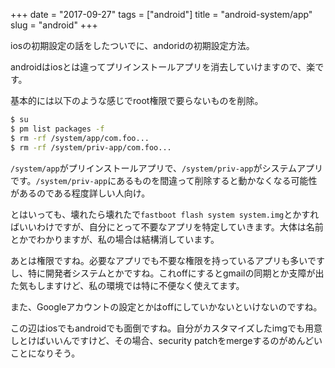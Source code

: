 +++
date = "2017-09-27"
tags = ["android"]
title = "android-system/app"
slug = "android"
+++

iosの初期設定の話をしたついでに、andoridの初期設定方法。

androidはiosとは違ってプリインストールアプリを消去していけますので、楽です。

基本的には以下のような感じでroot権限で要らないものを削除。

```sh
$ su
$ pm list packages -f
$ rm -rf /system/app/com.foo...
$ rm -rf /system/priv-app/com.foo...
```

`/system/app`がプリインストールアプリで、`/system/priv-app`がシステムアプリです。`/system/priv-app`にあるものを間違って削除すると動かなくなる可能性があるのである程度詳しい人向け。

とはいっても、壊れたら壊れたで`fastboot flash system system.img`とかすればいいわけですが、自分にとって不要なアプリを特定していきます。大体は名前とかでわかりますが、私の場合は結構消しています。

あとは権限ですね。必要なアプリでも不要な権限を持っているアプリも多いですし、特に開発者システムとかですね。これoffにするとgmailの同期とか支障が出た気もしますけど、私の環境では特に不便なく使えてます。

また、Googleアカウントの設定とかはoffにしていかないといけないのですね。

この辺はiosでもandroidでも面倒ですね。自分がカスタマイズしたimgでも用意しとけばいいんですけど、その場合、security patchをmergeするのがめんどいことになりそう。
	  
